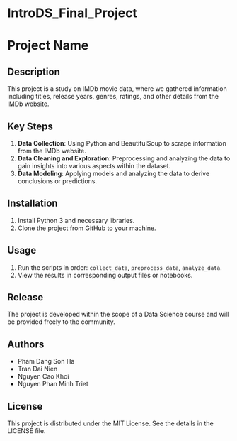 # IntroDS_Final_Project
# Project Name

## Description

This project is a study on IMDb movie data, where we gathered information including titles, release years, genres, ratings, and other details from the IMDb website.

## Key Steps

1. **Data Collection**: Using Python and BeautifulSoup to scrape information from the IMDb website.
2. **Data Cleaning and Exploration**: Preprocessing and analyzing the data to gain insights into various aspects within the dataset.
3. **Data Modeling**: Applying models and analyzing the data to derive conclusions or predictions.

## Installation

1. Install Python 3 and necessary libraries.
2. Clone the project from GitHub to your machine.

## Usage

1. Run the scripts in order: `collect_data`, `preprocess_data`, `analyze_data`.
2. View the results in corresponding output files or notebooks.

## Release

The project is developed within the scope of a Data Science course and will be provided freely to the community.

## Authors

- Pham Dang Son Ha
- Tran Dai Nien
- Nguyen Cao Khoi
- Nguyen Phan Minh Triet

## License

This project is distributed under the MIT License. See the details in the LICENSE file.